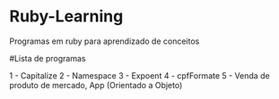 # Ruby-Learning
 Programas em ruby para aprendizado de conceitos


#Lista de programas

1 - Capitalize
2 - Namespace
3 - Expoent
4 - cpfFormate
5 - Venda de produto de mercado, App (Orientado a Objeto)